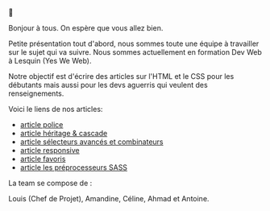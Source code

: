 :wave:

Bonjour à tous. 
On espère que vous allez bien.

Petite présentation tout d'abord, nous sommes toute une équipe à travailler sur le sujet qui va suivre.
Nous sommes actuellement en formation Dev Web à Lesquin (Yes We Web).

Notre objectif est d'écrire des articles sur l'HTML et le CSS pour les débutants mais aussi pour les devs aguerris qui veulent des renseignements.

Voici le liens de nos articles:

* [article police](Article_CSS/article_police.md)
* [article héritage & cascade](Article_CSS/article_héritage-cascade.md)
* [article sélecteurs avancés et combinateurs](Article_CSS/article_sélecteurs-avancés-combinateurs.md)
* [article responsive](Article_CSS/article_responsive.md)
* [article favoris](Article_CSS/favoris.md)
* [article les préprocesseurs SASS](Article_CSS/preprocesseurs.md)


La team se compose de :

Louis (Chef de Projet), Amandine, Céline, Ahmad et Antoine.

